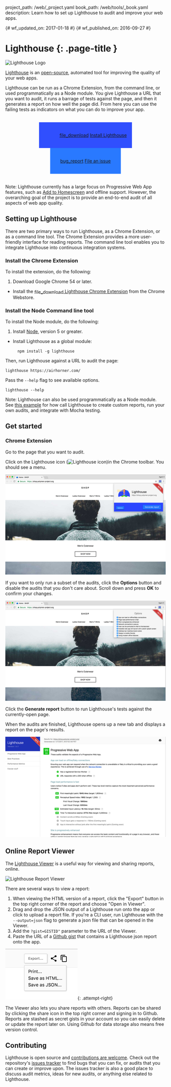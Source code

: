 project_path: /web/_project.yaml
book_path: /web/tools/_book.yaml
description: Learn how to set up Lighthouse to audit and improve your web apps.

{# wf_updated_on: 2017-01-18 #}
{# wf_published_on: 2016-09-27 #}

# Lighthouse {: .page-title }

<img src="/web/progressive-web-apps/images/pwa-lighthouse.png"
      class="lighthouse-logo attempt-right" alt="Lighthouse Logo">

<style>
figure {
  text-align: center;
}
.lighthouse-logo {
  height: 150px;
  width: auto;
}
.lighthouse-install-container .button-primary {
  display: inline-flex;
  justify-content: center;
  align-items: center;
  padding: 32px;
  background-color: #2979ff;
}
.button-primary.lighthouse-install {
  background: url('images/lighthouse-icon-128.png') no-repeat 0 50%;
  background-size: 63px;
  background-color: #304ffe;
  padding: 32px 16px 32px 64px;
}
.lighthouse-install-container .material-icons {
  margin-right: 4px;
  vertical-align: middle;
}
.lighthouse-install-container {
  text-align: center;
  margin: 32px;
}
</style>

[Lighthouse](/web/tools/lighthouse/) is an
[open-source](https://github.com/GoogleChrome/lighthouse),
automated tool for improving the quality of your web apps.

Lighthouse can be run as a Chrome Extension, from the command line, or used
programmatically as a Node module. You give Lighthouse a URL that you
want to audit, it runs a barrage of tests against the page, and then it
generates a report on how well the page did. From here you can use the
failing tests as indicators on what you can do to improve your app.

<p class="lighthouse-install-container">
  <a class="button button-primary lighthouse-install devsite-crx-install gc-analytics-event"
     data-category="lighthouse" data-action="install" data-label="blipmdconlkpinefehnmjammfjpmpbjk"
     href="https://chrome.google.com/webstore/detail/blipmdconlkpinefehnmjammfjpmpbjk"
     title="Install Lighthouse Chrome Extension" target="_blank">
    <span class="material-icons">file_download</span>
    Install Lighthouse
  </a>
  <a class="button button-primary gc-analytics-event"
     data-category="ligthhouse" data-action="bug"
     href="https://github.com/GoogleChrome/lighthouse/issues/new"
     title="File an issue or feature request" target="_blank">
    <span class="material-icons">bug_report</span>
    File an issue
  </a>
</p>

Note: Lighthouse currently has a large focus on Progressive Web App features,
such as [Add to Homescreen](/web/fundamentals/engage-and-retain/app-install-banners/)
and offline support. However, the overarching goal of the project is to provide
an end-to-end audit of all aspects of web app quality.

## Setting up Lighthouse

There are two primary ways to run Lighthouse, as a Chrome Extension, or as a command
line tool. The Chrome Extension provides a more user-friendly interface for
reading reports. The command line tool enables you to integrate Lighthouse into
continuous integration systems.

### Install the Chrome Extension

To install the extension, do the following:

1. Download Google Chrome 54 or later.
- Install the <a class="gc-analytics-event"
     data-category="crx-install" data-label="lighthouse-install-button"
     href="https://chrome.google.com/webstore/detail/lighthouse/blipmdconlkpinefehnmjammfjpmpbjk"
     title="Install Lighthouse Chrome Extension" target="_blank">
    <span class="material-icons" style="vertical-align:middle">file_download</span>
    Lighthouse Chrome Extension</a> from the Chrome Webstore.

### Install the Node Command line tool

To install the Node module, do the following:

1. Install [Node](https://nodejs.org), version 5 or greater.
- Install Lighthouse as a global module:

        npm install -g lighthouse

Then, run Lighthouse against a URL to audit the page:

    lighthouse https://airhorner.com/

Pass the `--help` flag to see available options.

    lighthouse --help

Note: Lighthouse can also be used programmatically as a Node module. See
[this example][example] for how call Lighthouse to create custom reports, run
your own audits, and integrate with Mocha testing.

## Get started

### Chrome Extension

Go to the page that you want to audit.

Click on the Lighthouse icon (![Lighthouse
icon](images/lighthouse-icon-16.png))in the Chrome toolbar. You should see a menu.

![Lighthouse icon on Chrome Toolbar](images/icon-on-toolbar.jpg)

If you want to only run a subset of the audits, click the **Options** button
and disable the audits that you don't care about. Scroll down and press **OK**
to confirm your changes.

![Lighthouse options menu](images/options.jpg)

Click the **Generate report** button to run Lighthouse's tests against the
currently-open page.

When the audits are finished, Lighthouse opens up a new tab and displays a
report on the page's results.

![Lighthouse report](images/report.jpg)

## Online Report Viewer

The [Lighthouse Viewer](https://googlechrome.github.io/lighthouse/viewer/) is
a useful way for viewing and sharing reports, online.

![Lighthouse Report Viewer](/web/updates/images/2016/12/lighthouse-dbw/viewer.png)

There are several ways to view a report:

1. When viewing the HTML version of a report, click the "Export" button
in the top right corner of the report and choose "Open in Viewer".
2.  Drag and drop the JSON output of a Lighthouse run onto the app or click to
upload a report file. If you're a CLI user, run Lighthouse with the `--output=json` flag to
generate a json file that can be opened in the Viewer.
3. Add the `?gist=GISTID"` parameter to the URL of the Viewer.
4. Paste the URL of a [Github gist](https://gist.github.com/) that contains a Lighthouse json report onto the app.

![Export or share options](images/viewer_icons.png){: .attempt-right}

The Viewer also lets you share reports with others. Reports can be shared
by clicking the share icon in the top right corner and signing in to Github.
Reports are stashed as secret gists in your account so you can easily delete or
update the report later on. Using Github for data storage also means free
version control.

## Contributing

Lighthouse is open source and [contributions are welcome](https://github.com/GoogleChrome/lighthouse/blob/master/CONTRIBUTING.md). Check out the
repository's [issues tracker](https://github.com/GoogleChrome/lighthouse/issues)
to find bugs that you can fix, or audits that you can create or improve upon.
The issues tracker is also a good place to discuss audit metrics, ideas for
new audits, or anything else related to Lighthouse.

[example]: https://github.com/justinribeiro/lighthouse-mocha-example/blob/master/test/lighthouse-tests.js
